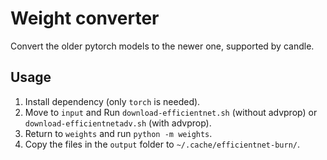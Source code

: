 # Weight converter

Convert the older pytorch models to the newer one, supported by candle.

## Usage

1. Install dependency (only `torch` is needed).
1. Move to `input` and Run `download-efficientnet.sh` (without advprop) or `download-efficientnetadv.sh` (with advprop).
1. Return to `weights` and run `python -m weights`.
1. Copy the files in the `output` folder to `~/.cache/efficientnet-burn/`.
